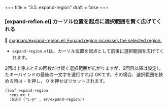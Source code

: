 +++
title = "3.5. expand-region"
draft = false
+++
### [expand-refion.el] カーソル位置を起点に選択範囲を賢く広げてくれる
🔗 [magnars/expand-region.el: Expand region increases the selected region.](https://github.com/magnars/expand-region.el)

* `expand-region.el`は、カーソル位置を起点として前後に選択範囲を広げてくれます。

2回以上呼ぶとその回数だけ賢く選択範囲が広がりますが、2回目以降は設定したキーバインドの最後の一文字を連打すれば OKです。その場合、選択範囲を狭める時は - を押し， 0 を押せばリセットされます。

```elisp
(leaf expand-region
  :ensure t
  :bind ("C-@" . er/expand-region))
```
